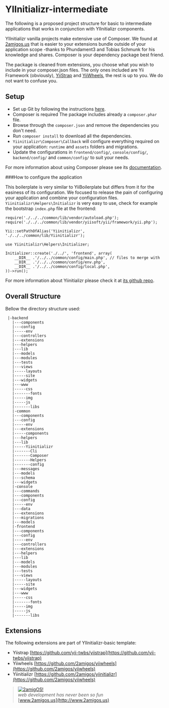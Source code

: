 YIInitializr-intermediate
=======
The following is a proposed project structure for basic to intermediate applications that works in conjunction with YIInitializr components. 

YIInitializr vanilla projects make extensive use of Composer. We found at [2amigos.us](http://2amigos.us) that is easier to your extensions bundle outside of your application scope -thanks to Phundament3 and Tobias Schmunk for his knowledge and shares. Composer is your dependency package best friend. 

The package is cleaned from extensions, you choose what you wish to include in your composer.json files. The only ones included are Yii Framework (obviously), [YiiStrap](https://github.com/yii-twbs/yiistrap) and [YiiWheels](https://github.com/2amigos/yiiwheels), the rest is up to you. We do not want to confuse you. 


## Setup

 * Set up Git by following the instructions [here](https://help.github.com/articles/set-up-git).
 * Composer is required The package includes already a `composer.phar` file. 
 * Browse through the `composer.json` and remove the dependencies you don't need.
 * Run `composer install` to download all the dependencies.
 * `Yiinitializr\Composer\Callback` will configure everything required on your application: `runtime` and `assets` folders and migrations.
 * Update the configurations in `frontend/config/`, `console/config/`, `backend/config/` and `common/config/` to suit your needs.

For more information about using Composer please see its [documentation](http://getcomposer.org/doc/).

###How to configure the application

This boilerplate is very similar to YiiBoilerplate but differs from it for the easiness of its configuration. We focused to release the pain of configuring your application and combine your configuration files. `Yiinitializr\Helpers\Initializr` is very easy to use, check for example the bootstrap `index.php` file at the frontend:

```
require('./../../common/lib/vendor/autoload.php');
require('./../../common/lib/vendor/yiisoft/yii/framework/yii.php');

Yii::setPathOfAlias('Yiinitializr', './../../common/lib/Yiinitializr');

use Yiinitializr\Helpers\Initializer;

Initializer::create('./../', 'frontend', array(
	__DIR__ .'/../../common/config/main.php', // files to merge with
	__DIR__ .'/../../common/config/env.php',
	__DIR__ .'/../../common/config/local.php',
))->run();
```

For more information about Yiinitializr please check it at [its github repo](https://github/2amigos/yiinitializr).

## Overall Structure

Bellow the directory structure used:

```
 |-backend
   |---components
   |---config
   |-----env
   |---controllers
   |---extensions
   |---helpers
   |---lib
   |---models
   |---modules
   |---tests
   |---views
   |-----layouts
   |-----site
   |---widgets
   |---www
   |-----css
   |-------fonts
   |-----img
   |-----js
   |-------libs
   |-common
   |---components
   |---config
   |-----env
   |---extensions
   |-----components
   |---helpers
   |---lib
   |-----Yiinitializr
   |-------Cli
   |-------Composer
   |-------Helpers
   |-------config
   |---messages
   |---models
   |---schema
   |---widgets
   |-console
   |---commands
   |---components
   |---config
   |-----env
   |---data
   |---extensions
   |---migrations
   |---models
   |-frontend
   |---components
   |---config
   |-----env
   |---controllers
   |---extensions
   |---helpers
   |---lib
   |---models
   |---modules
   |---tests
   |---views
   |-----layouts
   |-----site
   |---widgets
   |---www
   |-----css
   |-------fonts
   |-----img
   |-----js
   |-------libs
```


## Extensions

The following extensions are part of YIInitializr-basic template:

 * Yiistrap [https://github.com/yii-twbs/yiistrap](https://github.com/yii-twbs/yiistrap)
 * Yiiwheels [https://github.com/2amigos/yiiwheels](https://github.com/2amigos/yiiwheels)
 * Yiinitializr [https://github.com/2amigos/yiinitializr](https://github.com/2amigos/yiiwheels)

> [![2amigOS!](http://www.gravatar.com/avatar/55363394d72945ff7ed312556ec041e0.png)](http://www.2amigos.us)    
<i>web development has never been so fun</i>  
[www.2amigos.us](http://www.2amigos.us) 
